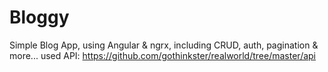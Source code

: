 # Bloggy
Simple Blog App, using Angular &amp; ngrx, including CRUD, auth, pagination &amp; more...  used API: https://github.com/gothinkster/realworld/tree/master/api
